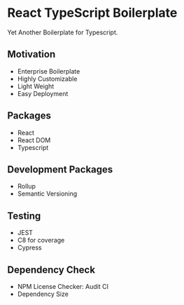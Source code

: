 # React TypeScript Boilerplate

Yet Another Boilerplate for Typescript.

## Motivation

+ Enterprise Boilerplate
+ Highly Customizable
+ Light Weight
+ Easy Deployment

## Packages

+ React
+ React DOM
+ Typescript

## Development Packages

+ Rollup
+ Semantic Versioning

## Testing

+ JEST
+ C8 for coverage
+ Cypress

## Dependency Check

+ NPM License Checker: Audit CI
+ Dependency Size